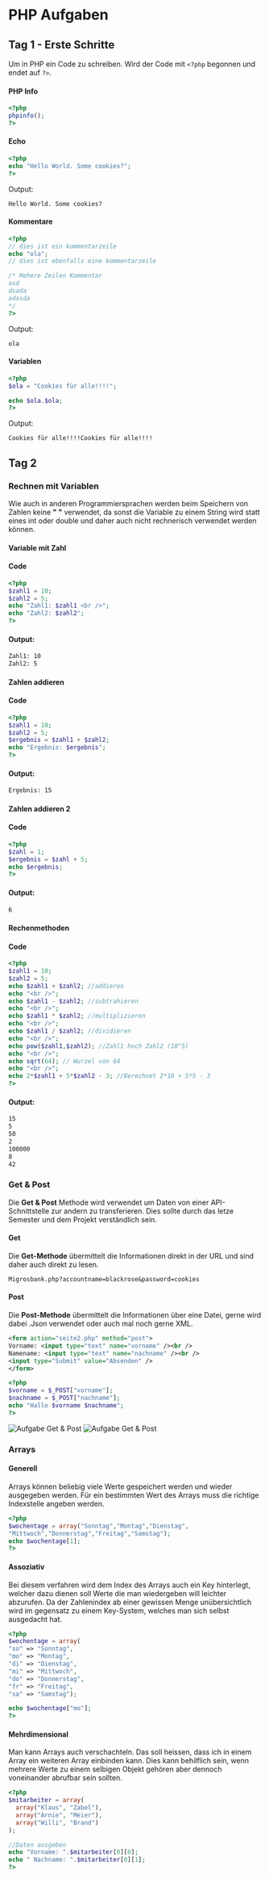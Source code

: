 # PHP Aufgaben

## Tag 1 - Erste Schritte

Um in PHP ein Code zu schreiben. Wird der Code mit ``<?php`` begonnen und endet auf ``?>``.

<!-- tabs:start -->

#### **PHP Info**

```php
<?php
phpinfo();
?>
```

#### **Echo**

```php
<?php
echo "Hello World. Some cookies?";
?>
```

Output:

`Hello World. Some cookies?`

#### **Kommentare**

```php
<?php
// dies ist ein kommentarzeile
echo "ola";
// dies ist ebenfalls eine kommentarzeile

/* Mehere Zeilen Kommentar
asd
dsada
adasda
*/
?>
```

Output:

`ola`

#### **Variablen**

```php
<?php
$ola = "Cookies für alle!!!!";

echo $ola.$ola;
?>
```

Output:

`Cookies für alle!!!!Cookies für alle!!!!`

<!-- tabs:end -->

## Tag 2

### Rechnen mit Variablen

Wie auch in anderen Programmiersprachen werden beim Speichern von Zahlen keine **" "** verwendet, da sonst die Variable zu einem String wird statt eines int oder double und daher auch nicht rechnerisch verwendet werden können.

<!-- tabs:start -->

#### **Variable mit Zahl**

#### Code

```php
<?php
$zahl1 = 10;
$zahl2 = 5;
echo "Zahl1: $zahl1 <br />";
echo "Zahl2: $zahl2";
?>
```

#### Output:

```html
Zahl1: 10
Zahl2: 5
```

#### **Zahlen addieren**


#### Code

```php
<?php
$zahl1 = 10;
$zahl2 = 5;
$ergebnis = $zahl1 + $zahl2;
echo "Ergebnis: $ergebnis";
?>
```

#### Output:

```html
Ergebnis: 15
```  

#### **Zahlen addieren 2**

#### Code

```php
<?php
$zahl = 1;
$ergebnis = $zahl + 5;
echo $ergebnis;
?>
```

#### Output:

```html
6
```  

#### **Rechenmethoden**

#### Code

```php
<?php
$zahl1 = 10;
$zahl2 = 5;
echo $zahl1 + $zahl2; //addieren
echo "<br />";
echo $zahl1 - $zahl2; //subtrahieren
echo "<br />";
echo $zahl1 * $zahl2; //multiplizieren
echo "<br />";
echo $zahl1 / $zahl2; //dividieren
echo "<br />";
echo pow($zahl1,$zahl2); //Zahl1 hoch Zahl2 (10^5)
echo "<br />";
echo sqrt(64); // Wurzel von 64
echo "<br />";
echo 2*$zahl1 + 5*$zahl2 - 3; //Berechnet 2*10 + 5*5 - 3
?>
```

#### Output:

```html
15  
5  
50  
2
100000
8  
42  
```

<!-- tabs:end -->

### Get & Post

Die **Get & Post** Methode wird verwendet um Daten von einer API-Schnittstelle zur andern zu transferieren. Dies sollte durch das letze Semester und dem Projekt verständlich sein.

<!-- tabs:start -->

#### **Get**

Die **Get-Methode** übermittelt die Informationen direkt in der URL und sind daher auch direkt zu lesen.

```url
Migrosbank.php?accountname=blackrose&password=cookies
```

#### **Post**

Die **Post-Methode** übermittelt die Informationen über eine Datei, gerne wird dabei .Json verwendet oder auch mal noch gerne XML.

```XML
<form action="seite2.php" method="post">
Vorname: <input type="text" name="vorname" /><br />
Namename: <input type="text" name="nachname" /><br />
<input type="Submit" value="Absenden" />
</form>
```

```php
<?php
$vorname = $_POST["vorname"];
$nachname = $_POST["nachname"];
echo "Hallo $vorname $nachname";
?>
```

![Aufgabe Get & Post](../../pics/get_Post.png)
![Aufgabe Get & Post](../../pics/get_Post1.png)

<!-- taps:end -->

### Arrays

<!-- taps:start -->

#### **Generell**

Arrays können beliebig viele Werte gespeichert werden und wieder ausgegeben werden. Für ein bestimmten Wert des Arrays muss die richtige Indexstelle angeben werden.

```php
<?php
$wochentage = array("Sonntag","Montag","Dienstag",
"Mittwoch","Donnerstag","Freitag","Samstag");
echo $wochentage[1];
?>
```

#### **Assoziativ**

Bei diesem verfahren wird dem Index des Arrays auch ein Key hinterlegt, welcher dazu dienen soll Werte die man wiedergeben will leichter abzurufen. Da der Zahlenindex ab einer gewissen Menge unübersichtlich wird im gegensatz zu einem Key-System, welches man sich selbst ausgedacht hat.

```php
<?php
$wochentage = array(
"so" => "Sonntag",
"mo" => "Montag",
"di" => "Dienstag",
"mi" => "Mittwoch",
"do" => "Donnerstag",
"fr" => "Freitag",
"sa" => "Samstag");

echo $wochentage["mo"];
?>
```

#### **Mehrdimensional**

Man kann Arrays auch verschachteln. Das soll heissen, dass ich in einem Array ein weiteren Array einbinden kann. Dies kann behilflich sein, wenn mehrere Werte zu einem selbigen Objekt gehören aber dennoch voneinander abrufbar sein sollten.

```php
<?php
$mitarbeiter = array(
  array("Klaus", "Zabel"),
  array("Arnie", "Meier"),
  array("Willi", "Brand")
);

//Daten ausgeben
echo "Vorname: ".$mitarbeiter[0][0];
echo " Nachname: ".$mitarbeiter[0][1];
?>
```

<!-- taps:end -->
